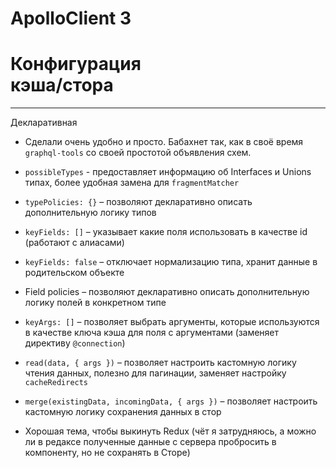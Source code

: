 # ApolloClient 3 <!-- .element: class="grey" -->

# Конфигурация <br/>кэша/стора

-----

Декларативная

- Сделали очень удобно и просто. Бабахнет так, как в своё время `graphql-tools` со своей простотой объявления схем.
- `possibleTypes` - предоставляет информацию об Interfaces и Unions типах, более удобная замена для `fragmentMatcher`
- `typePolicies: {}` – позволяют декларативно описать дополнительную логику типов
- `keyFields: []` – указывает какие поля использовать в качестве id (работают с алиасами)
- `keyFields: false` – отключает нормализацию типа, хранит данные в родительском объекте
- Field policies – позволяют декларативно описать дополнительную логику полей в конкретном типе
- `keyArgs: []` – позволяет выбрать аргументы, которые используются в качестве ключа кэша для поля с аргументами (заменяет директиву `@connection`)
- `read(data, { args })` – позволяет настроить кастомную логику чтения данных, полезно для пагинации, заменяет настройку `cacheRedirects`
- `merge(existingData, incomingData, { args })` – позволяет настроить кастомную логику сохранения данных в стор

- Хорошая тема, чтобы выкинуть Redux (чёт я затрудняюсь, а можно ли в редаксе полученные данные с сервера пробросить в компоненту, но не сохранять в Сторе)